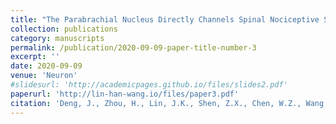 ```yaml
---
title: "The Parabrachial Nucleus Directly Channels Spinal Nociceptive Signals to the Intralaminar Thalamic Nuclei, but Not the Amygdala"
collection: publications
category: manuscripts
permalink: /publication/2020-09-09-paper-title-number-3
excerpt: ''
date: 2020-09-09
venue: 'Neuron'
#slidesurl: 'http://academicpages.github.io/files/slides2.pdf'
paperurl: 'http://lin-han-wang.io/files/paper3.pdf'
citation: 'Deng, J., Zhou, H., Lin, J.K., Shen, Z.X., Chen, W.Z., Wang, L.H., Li, Q., Mu, D., Wei, Y.C., Xu, X.H., and Sun, Y.G. (2020). The Parabrachial Nucleus Directly Channels Spinal Nociceptive Signals to the Intralaminar Thalamic Nuclei, but Not the Amygdala. Neuron 107, 909-923 e906. 10.1016/j.neuron.2020.06.017.'
---
```

